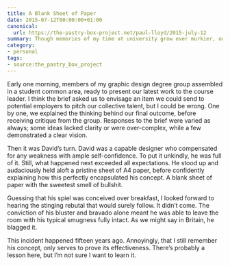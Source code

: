 ```yaml
---
title: A Blank Sheet of Paper
date: 2015-07-12T00:00:00+01:00
canonical:
  url: https://the-pastry-box-project.net/paul-lloyd/2015-july-12
summary: Though memories of my time at university grow ever murkier, one incident still stands out.
category:
- personal
tags:
- source:the_pastry_box_project
---
```

Early one morning, members of my graphic design degree group assembled in a student common area, ready to present our latest work to the course leader. I think the brief asked us to envisage an item we could send to potential employers to pitch our collective talent, but I could be wrong. One by one, we explained the thinking behind our final outcome, before receiving critique from the group. Responses to the brief were varied as always; some ideas lacked clarity or were over-complex, while a few demonstrated a clear vision.

Then it was David’s turn. David was a capable designer who compensated for any weakness with ample self-confidence. To put it unkindly, he was full of it. Still, what happened next exceeded all expectations. He stood up and audaciously held aloft a pristine sheet of A4 paper, before confidently explaining how this perfectly encapsulated his concept. A blank sheet of paper with the sweetest smell of bullshit.

Guessing that his spiel was conceived over breakfast, I looked forward to hearing the stinging rebutal that would surely follow. It didn’t come. The conviction of his bluster and bravado alone meant he was able to leave the room with his typical smugness fully intact. As we might say in Britain, he blagged it.

This incident happened fifteen years ago. Annoyingly, that I still remember his concept, only serves to prove its effectiveness. There’s probably a lesson here, but I’m not sure I want to learn it.
